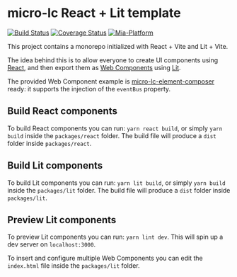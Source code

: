 # micro-lc React + Lit template

[![Build Status][github-actions-svg]][github-actions]
[![Coverage Status][coverall-svg]][coverall-io]
[![Mia-Platform](https://img.shields.io/badge/Supported%20by-Mia--Platform-green?style=for-the-badge&link=https://mia-platform.eu/&color=DE0D92&labelColor=214147)](https://mia-platform.eu/?utm_source=referral&utm_medium=github&utm_campaign=micro-lc)

This project contains a monorepo initialized with React + Vite and Lit + Vite.

The idea behind this is to allow everyone to create UI components using [React](https://reactjs.org/), and then export them as [Web Components](https://developer.mozilla.org/en-US/docs/Web/Web_Components) using [Lit](https://lit.dev/).

The provided Web Component example is [micro-lc-element-composer](https://github.com/micro-lc/micro-lc-element-composer) ready: it supports the injection of the `eventBus` property.

## Build React components

To build React components you can run: `yarn react build`, or simply `yarn build` inside the `packages/react` folder.
The build file will produce a `dist` folder inside `packages/react`.

## Build Lit components

To build Lit components you can run: `yarn lit build`, or simply `yarn build` inside the `packages/lit` folder.
The build file will produce a `dist` folder inside `packages/lit`.

## Preview Lit components

To preview Lit components you can run: `yarn lint dev`. This will spin up a dev server on `localhost:3000`.

To insert and configure multiple Web Components you can edit the `index.html` file inside the `packages/lit` folder.

[github-actions]: https://github.com/micro-lc/micro-lc-react-lit-template/actions
[github-actions-svg]: https://github.com/micro-lc/micro-lc-react-lit-template/workflows/Template%20CI/badge.svg
[coverall-svg]: https://coveralls.io/repos/github/micro-lc/micro-lc-react-lit-template/badge.svg?branch=master
[coverall-io]: https://coveralls.io/github/micro-lc/micro-lc-react-lit-template?branch=master

